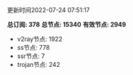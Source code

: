 更新时间2022-07-24 07:51:17

**总订阅: 378**
**总节点: 15340**
**有效节点: 2949**
- v2ray节点: 1922
- ss节点: 778
- ssr节点: 7
- trojan节点: 242
